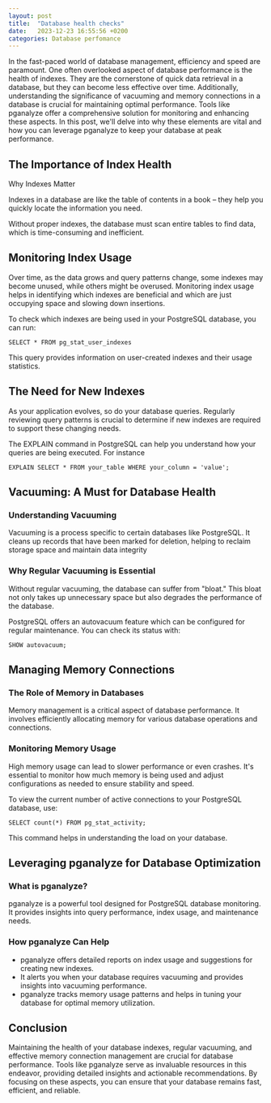 ```yaml
---
layout: post
title:  "Database health checks"
date:   2023-12-23 16:55:56 +0200
categories: Database perfomance
---
```


In the fast-paced world of database management, efficiency and speed are paramount. One often overlooked aspect of database performance is the health of indexes. They are the cornerstone of quick data retrieval in a database, but they can become less effective over time. Additionally, understanding the significance of vacuuming and memory connections in a database is crucial for maintaining optimal performance. Tools like pganalyze offer a comprehensive solution for monitoring and enhancing these aspects. In this post, we'll delve into why these elements are vital and how you can leverage pganalyze to keep your database at peak performance.


## The Importance of Index Health
Why Indexes Matter

Indexes in a database are like the table of contents in a book – they help you quickly locate the information you need. 

Without proper indexes, the database must scan entire tables to find data, which is time-consuming and inefficient.

## Monitoring Index Usage
Over time, as the data grows and query patterns change, some indexes may become unused, while others might be overused. Monitoring index usage helps in identifying which indexes are beneficial and which are just occupying space and slowing down insertions.

To check which indexes are being used in your PostgreSQL database, 
you can run:

```
SELECT * FROM pg_stat_user_indexes
```


This query provides information on user-created indexes and their usage statistics.

## The Need for New Indexes
As your application evolves, so do your database queries. Regularly reviewing query patterns is crucial to determine if new indexes are required to support these changing needs.

The EXPLAIN command in PostgreSQL can help you understand how your queries are being executed. For instance

```
EXPLAIN SELECT * FROM your_table WHERE your_column = 'value';

```
## Vacuuming: A Must for Database Health
### Understanding Vacuuming

Vacuuming is a process specific to certain databases like PostgreSQL. It cleans up records that have been marked for deletion, helping to reclaim storage space and maintain data integrity
### Why Regular Vacuuming is Essential
Without regular vacuuming, the database can suffer from "bloat." This bloat not only takes up unnecessary space but also degrades the performance of the database.

PostgreSQL offers an autovacuum feature which can be configured for regular maintenance. You can check its status with:
```
SHOW autovacuum;
```

## Managing Memory Connections
### The Role of Memory in Databases
Memory management is a critical aspect of database performance. It involves efficiently allocating memory for various database operations and connections.
### Monitoring Memory Usage
High memory usage can lead to slower performance or even crashes. It's essential to monitor how much memory is being used and adjust configurations as needed to ensure stability and speed.

To view the current number of active connections to your PostgreSQL database, use:

```
SELECT count(*) FROM pg_stat_activity;

```

This command helps in understanding the load on your database.


## Leveraging pganalyze for Database Optimization
### What is pganalyze?
pganalyze is a powerful tool designed for PostgreSQL database monitoring. It provides insights into query performance, index usage, and maintenance needs.
### How pganalyze Can Help
* pganalyze offers detailed reports on index usage and suggestions for creating new indexes.
* It alerts you when your database requires vacuuming and provides insights into vacuuming performance.
* pganalyze tracks memory usage patterns and helps in tuning your database for optimal memory utilization.

## Conclusion
Maintaining the health of your database indexes, regular vacuuming, and effective memory connection management are crucial for database performance. Tools like pganalyze serve as invaluable resources in this endeavor, providing detailed insights and actionable recommendations. By focusing on these aspects, you can ensure that your database remains fast, efficient, and reliable.
